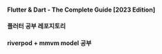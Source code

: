 #### Flutter & Dart - The Complete Guide [2023 Edition]

#### 플러터 공부 레포지토리
#### riverpod + mmvm model 공부

